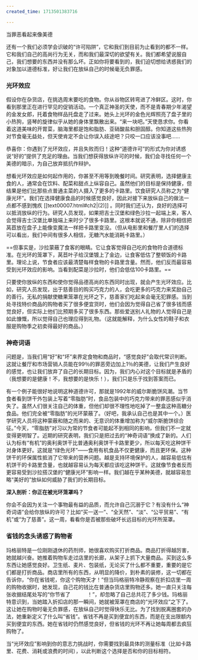 ```yaml
---
created_time: 1713501383716

---
```

当罪恶看起来像美德

还有一个我们必须学会识破的“许可陷阱”，它和我们到目前为止看到的都不一样。它和我们自己的高尚行为无关，而和我们最深切的欲望有关。我们都希望说服自己，我们想要的东西并没有那么坏。正如你将要看到的，我们迫切想给诱惑我们的对象加以道德标准，好让我们在放纵自己的时候毫无负罪感。

### 光环效应

假设你在杂货店，在挑选周末要吃的食物。你从谷物区转弯进了冷鲜区。这时，你看到那里正在进行罕见的促销活动。一个真正神圣的天使，而不是青春期少年渴望的金发女郎，托着食物样品托盘走了过来。她头上光环的金色光辉照亮了盘子里的小热狗，竖琴的旋律似乎从她的身体里飘散出来。“来一块吧。”天使恳求你。你看着这道美味的开胃菜，脑海里都是饱和脂肪、亚硝酸盐和胆固醇。你知道这些热狗对节食毫无益处，但天使肯定不会让你误入歧途吧？只咬一口应该没事吧……

恭喜你：你遇到了光环效应，并且失败而归！这种“道德许可”的形式为你对诱惑说“好的”提供了充足的理由。当我们想获得放纵许可的时候，我们会寻找任何一个美德的暗示，为自己放弃抵抗作辩护。

想看光环效应是如何起作用的，你甚至不用等到晚餐时间。研究表明，选择健康主食的人，通常会在饮料、配菜和甜点上纵容自己。虽然他们的目标是保持健康，但结果是他们比那些点普通主菜的人摄入了更多的卡路里。饮食研究人员称之为“健康光环”。我们在选择健康食品的时候感觉良好，因此对接下来放纵自己的做法一点都不感到愧疚 [[text00007.html#ch2\|(2)]] 。同时我们还认为，良好的选择可以抵消放纵的行为。研究人员发现，如果把吉士汉堡和绿色沙拉一起端上来，客人会觉得吉士汉堡比单独端上来时少了很多卡路里。这根本就说不通，除非你相信把莴苣放在盘子上能像变魔法一样把卡路里变没。（但从电影里和餐厅里人们的选择可以看出，我们中间有很多人相信，无糖汽水能消耗卡路里。）

==但事实是，沙拉蒙蔽了食客的眼睛。它让食客觉得自己吃的食物符合道德标准。在光环的笼罩下，莴苣叶子给汉堡镀上了金边，让食客低估了整顿饭的卡路里。理论上说，节食者应该最清楚每样食物的卡路里含量。然而，他们反而最容易受到光环效应的影响。当看到配菜是沙拉时，他们会低估100卡路里。==

只要使你放纵的东西和使你觉得品德高尚的东西同时出现，就会产生光环效应。比如，研究人员发现，出于慈善目的购买巧克力的人，会吃更多的巧克力来奖励自己的善行。无私的捐献使糖果笼罩在光环之下，慈善家们吃起来会毫无犯罪感。当到处寻找特价商品的购物者买了很多便宜货时，他们会因为觉得自己省了很多钱而感觉良好，但实际上他们比预期多买了很多东西。那些爱送别人礼物的人觉得自己是如此慷慨，所以觉得自己也理应得到礼物。（这就能解释，为什么女性的鞋子和衣服是购物季之初卖得最好的商品。）

### 神奇词语

问题是，当我们用“好”和“坏”来界定食物和商品时，“感觉良好”会取代常识判断。这就让餐厅和市场营销人员能在99％的罪恶旁边加上1％的美德，让我们产生良好的感觉，也让我们放弃了自己的长期目标。因为，我们内心对这个目标就是矛盾的（我想要的是健康！不，我想要的是快乐！），我们只是乐于找到答案而已。

有一个例子能很好地说明这种道德许可，那就是1992年的威尔斯脆饼风潮。当节食者看到饼干外包装上写着“零脂肪”时，食品包装中的巧克力带来的罪恶感似乎消失了。虽然人们很关注自己的体重，但他们却很不理性地吃掉了一整盒这种高糖分食品。他们完全被“零脂肪”的光环蒙蔽了。（好吧，我承认自己也是其中一个。）医学研究人员将这种蒙蔽和随之而来的、无意识的体重增加称为“威尔斯脆饼综合征。”今天，“零脂肪”对习以为常的节食者可能起不到相同的影响，但我们不一定就变得更明智了。近期的研究表明，我们只是把过去的“神奇词语”换成了新的。人们认为标有“有机”的奥利奥饼干比普通奥利奥饼干卡路里更少，所以每天吃这种饼干对身体更好。这就是“绿色光环”——食用有机食品不仅更健康，而且更环保。这种饼干的环保属性抵消了它带来的营养问题。越是支持环境保护的人，越容易低估有机饼干的卡路里含量，也就越容易认为每天都应该吃这种饼干。这就像节食者反而更容易受到沙拉搭汉堡的“健康光环”影响一样。我们越在乎某种美德，就越容易忽略“美好的”放纵如何威胁了我们的长期目标。

**深入剖析：你正在被光环笼罩吗？**

你会不会因为关注一个事物最有益的品质，而允许自己沉溺于它？有没有什么“神奇词语”会给你放纵的许可？比如“买一送一”、“全天然”、“淡”、“公平贸易”、“有机”或“为了慈善”。这一周，看看你是否被那些破坏长远目标的光环所笼罩。

### 省钱的念头诱惑了购物者

玛格丽特是一位刚刚退休的药剂师，她很喜欢购买打折商品。商品打折得越厉害，她就越兴奋。她推着购物车走过店里的长廊，从架子上抓下大量商品。买到这么多东西让她感觉良好。卫生纸、麦片、包装纸，无论买了什么都不重要，重要的是它们都是打折商品。商店里所有的东西，从明显的降价，到朴素的装修，这一切都在告诉你，“你在省钱呢，你这个购物天才！”但当玛格丽特冷静观察在折扣店里一周的购物收据时，她发现，自己花的钱比在普通杂货店里购物还多。她一直只关注每张收据结尾处写的“你节省了　　　 ！”，却忽略了自己总共花了多少钱。玛格丽特意识到，当她踏入折扣店的那一瞬间，她就被笼罩在商店的“光环效应”之下了。这让她在购物时毫无负罪感，在放纵自己时觉得快乐无比。为了找到脱离圈套的办法，她重新定义了什么叫“省钱”。省钱不再是买到便宜的东西，而是在支出限额内买到便宜的东西。她在省钱时仍然感觉良好，但省钱的光环不再让她每周都去疯狂购物了。

当“光环效应”影响到你的意志力挑战时，你需要找到最具体的测量标准（比如卡路里、花费、消耗或浪费的时间），以此判断这个选择是否和你的目标相符。